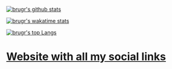 [![brugr's github stats](https://github-readme-stats.vercel.app/api?username=brugr&theme=nord&show_icons=true)](https://github.com/brugr)

[![brugr's wakatime stats](https://github-readme-stats.vercel.app/api/wakatime?username=brugr&theme=nord&layout=compact)](https://wakatime.com/@brugr)

[![brugr's top Langs](https://github-readme-stats.vercel.app/api/top-langs/?username=brugr&theme=nord&layout=compact&langs_count=6)](https://github.com/brugr) 

# [Website with all my social links](https://brugr.github.io)
